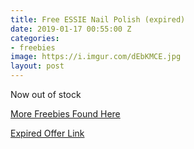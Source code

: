 ```yaml
---
title: Free ESSIE Nail Polish (expired)
date: 2019-01-17 00:55:00 Z
categories:
- freebies
image: https://i.imgur.com/dEbKMCE.jpg
layout: post
---
```


Now out of stock 

[More Freebies Found Here](https://atl.deals/freebies)

[Expired Offer Link](https://us.sopost.com/5dQ0ATffQCm6M2GVZo9XLw/claim/landing)